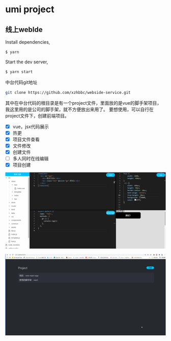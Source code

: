 # umi project

## 线上webIde

Install dependencies,

```bash
$ yarn
```

Start the dev server,

```bash
$ yarn start
```
中台代码git地址
```bash
git clone https://github.com/xzhbbc/webside-service.git
```
其中在中台代码的根目录是有一个project文件，里面放的是vue的脚手架项目，我这里用的是公司的脚手架，就不方便放出来用了。
要想使用，可以自行在project文件下，创建前端项目。

- [x] vue，jsx代码展示
- [x] 热更
- [x] 项目文件查看
- [x] 文件修改
- [x] 创建文件
- [ ] 多人同时在线编辑
- [x] 项目创建

![avatar](./demo.gif)

![avatar](./demo1.gif)
